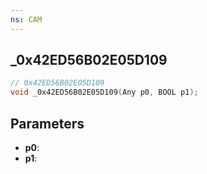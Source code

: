 ```yaml
---
ns: CAM
---
```

## _0x42ED56B02E05D109

```c
// 0x42ED56B02E05D109
void _0x42ED56B02E05D109(Any p0, BOOL p1);
```

## Parameters
* **p0**:
* **p1**:
